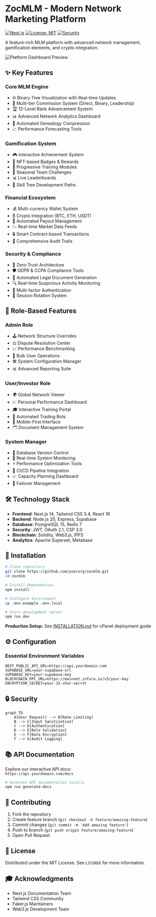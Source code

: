 # ZocMLM - Modern Network Marketing Platform

[![Next.js](https://img.shields.io/badge/Next.js-14.2.3-000000?logo=next.js)](https://nextjs.org/)
[![License: MIT](https://img.shields.io/badge/License-MIT-blue.svg)](https://opensource.org/licenses/MIT)
[![Security](https://img.shields.io/badge/Security-A%2B-brightgreen)](SECURITY.md)

A feature-rich MLM platform with advanced network management, gamification elements, and crypto integration.

![Platform Dashboard Preview](https://images.unsplash.com/photo-1551288049-bebda4e38f71?ixlib=rb-1.2.1&auto=format&fit=crop&w=1920&q=80)

## ✨ Key Features

### Core MLM Engine
- 🌐 Binary Tree Visualization with Real-time Updates
- 💸 Multi-tier Commission System (Direct, Binary, Leadership)
- 🏆 12-Level Rank Advancement System
- 📊 Advanced Network Analytics Dashboard
- 🔄 Automated Genealogy Compression
- 📈 Performance Forecasting Tools

### Gamification System
- 🎮 Interactive Achievement System
- 🏅 NFT-based Badges & Rewards
- 📜 Progressive Training Modules
- 🏁 Seasonal Team Challenges
- 📊 Live Leaderboards
- 🎯 Skill Tree Development Paths

### Financial Ecosystem
- 💰 Multi-currency Wallet System
- ₿ Crypto Integration (BTC, ETH, USDT)
- 🏦 Automated Payout Management
- 📉 Real-time Market Data Feeds
- 🔒 Smart Contract-based Transactions
- 📑 Comprehensive Audit Trails

### Security & Compliance
- 🔐 Zero-Trust Architecture
- 🛡️ GDPR & CCPA Compliance Tools
- 📜 Automated Legal Document Generation
- 🔍 Real-time Suspicious Activity Monitoring
- 🛂 Multi-factor Authentication
- 🔄 Session Rotation System

## 👥 Role-Based Features

### Admin Role
- 🕹️ Network Structure Overrides
- ⚖️ Dispute Resolution Center
- 📈 Performance Benchmarking
- 🔄 Bulk User Operations
- 🛠️ System Configuration Manager
- 📊 Advanced Reporting Suite

### User/Investor Role
- 🌍 Global Network Viewer
- 💹 Personal Performance Dashboard
- 🎓 Interactive Training Portal
- 🤖 Automated Trading Bots
- 📱 Mobile-First Interface
- 🗂️ Document Management System

### System Manager
- 🔄 Database Version Control
- 🚨 Real-time System Monitoring
- ⚡ Performance Optimization Tools
- 🔄 CI/CD Pipeline Integration
- 📈 Capacity Planning Dashboard
- 🔄 Failover Management

## 🛠️ Technology Stack

- **Frontend**: Next.js 14, Tailwind CSS 3.4, React 18
- **Backend**: Node.js 20, Express, Supabase
- **Database**: PostgreSQL 15, Redis 7
- **Security**: JWT, OAuth 2.1, CSP 3.0
- **Blockchain**: Solidity, Web3.js, IPFS
- **Analytics**: Apache Superset, Metabase

## 🚀 Installation

```bash
# Clone repository
git clone https://github.com/yourorg/zocmlm.git
cd zocmlm

# Install dependencies
npm install

# Configure environment
cp .env.example .env.local

# Start development server
npm run dev
```

**Production Setup:** See [INSTALLATION.md](INSTALLATION.md) for cPanel deployment guide

## ⚙️ Configuration

### Essential Environment Variables
```env
NEXT_PUBLIC_API_URL=https://api.yourdomain.com
SUPABASE_URL=your-supabase-url
SUPABASE_KEY=your-supabase-key
BLOCKCHAIN_RPC_URL=https://mainnet.infura.io/v3/your-key
ENCRYPTION_SECRET=your-32-char-secret
```

## 🔒 Security

```mermaid
graph TD
    A[User Request] --> B[Rate Limiting]
    B --> C[Input Sanitization]
    C --> D[Authentication]
    D --> E[Role Validation]
    E --> F[Data Encryption]
    F --> G[Audit Logging]
```

## 📚 API Documentation

Explore our interactive API docs:  
`https://api.yourdomain.com/docs`

```bash
# Generate API documentation locally
npm run generate-docs
```

## 🤝 Contributing

1. Fork the repository
2. Create feature branch (`git checkout -b feature/amazing-feature`)
3. Commit changes (`git commit -m 'Add amazing feature'`)
4. Push to branch (`git push origin feature/amazing-feature`)
5. Open Pull Request

## 📄 License

Distributed under the MIT License. See `LICENSE` for more information.

## 🎓 Acknowledgments

- Next.js Documentation Team
- Tailwind CSS Community
- Faker.js Maintainers
- Web3.js Development Team
